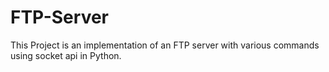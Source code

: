 # FTP-Server
This Project is an implementation of an FTP server with various commands using socket api in Python.
